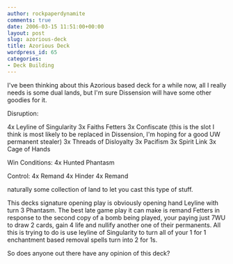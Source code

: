 ```yaml
---
author: rockpaperdynamite
comments: true
date: 2006-03-15 11:51:00+00:00
layout: post
slug: azorious-deck
title: Azorious Deck
wordpress_id: 65
categories:
- Deck Building
---
```


I've been thinking about this Azorious based deck for a while now, all I really needs is some dual lands, but I'm sure Dissension will have some other goodies for it.

<!-- more -->Disruption:
4x Leyline of Singularity
3x Faiths Fetters
3x Confiscate (this is the slot I think is most likely to be replaced in Dissension, I'm hoping for a good UW permanent stealer)
3x Threads of Disloyalty
3x Pacifism
3x Spirit Link
3x Cage of Hands

Win Conditions:
4x Hunted Phantasm

Control:
4x Remand
4x Hinder
4x Remand

naturally some collection of land to let you cast this type of stuff.

This decks signature opening play is obviously opening hand Leyline with turn 3 Phantasm. The best late game play it can make is remand Fetters in response to the second copy of a bomb being played, your paying just 7WU to draw 2 cards, gain 4 life and nullify another one of their permanents. All this is trying to do is use leyline of Singularity to turn all of your 1 for 1 enchantment based removal spells turn into 2 for 1s.

So does anyone out there have any opinion of this deck?
